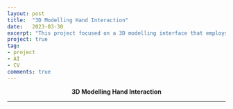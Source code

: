 ```yaml
---
layout: post
title:  "3D Modelling Hand Interaction"
date:   2023-03-30
excerpt: "This project focused on a 3D modelling interface that employs a lightweight hand landmarking CV model"
project: true
tag:
- project
- AI
- CV
comments: true
---
```

<center><b>3D Modelling Hand Interaction</b></center>




---
